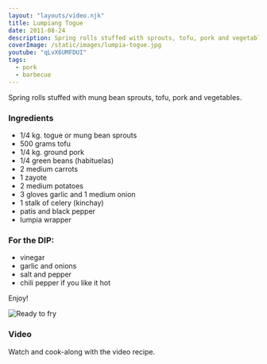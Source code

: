 ```yaml
---
layout: "layouts/video.njk"
title: Lumpiang Togue
date: 2011-08-24
description: Spring rolls stuffed with sprouts, tofu, pork and vegetables
coverImage: /static/images/lumpia-togue.jpg
youtube: "qLvX6UMFDUI"
tags:
  - pork
  - barbecue
---
```


Spring rolls stuffed with mung bean sprouts, tofu, pork and vegetables.

### Ingredients

- 1/4 kg. togue or mung bean sprouts
- 500 grams tofu
- 1/4 kg. ground pork
- 1/4 green beans (habituelas)
- 2 medium carrots
- 1 zayote
- 2 medium potatoes
- 3 gloves garlic and 1 medium onion
- 1 stalk of celery (kinchay)
- patis and black pepper
- lumpia wrapper

### For the DIP:

- vinegar
- garlic and onions
- salt and pepper
- chili pepper if you like it hot

Enjoy!

![Ready to fry](/static/images/lumpia-togue-fresh.jpg?nf_resize=fit&w=960)

### Video
Watch and cook-along with the video recipe.

